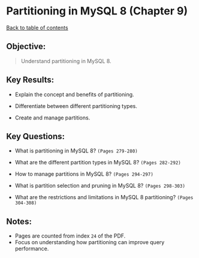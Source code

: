 # Partitioning in MySQL 8 (Chapter 9)

[Back to table of contents](../readme.md)

## **Objective:**

> Understand partitioning in MySQL 8.

## **Key Results:**

- Explain the concept and benefits of partitioning.

- Differentiate between different partitioning types.

- Create and manage partitions.

## **Key Questions:**

- What is partitioning in MySQL 8? `(Pages 279-280)`

- What are the different partition types in MySQL 8? `(Pages 282-292)`

- How to manage partitions in MySQL 8? `(Pages 294-297)`

- What is partition selection and pruning in MySQL 8? `(Pages 298-303)`

- What are the restrictions and limitations in MySQL 8 partitioning? `(Pages 304-308)`

## **Notes:**

- Pages are counted from index `24` of the PDF.
- Focus on understanding how partitioning can improve query performance.
